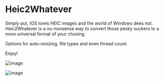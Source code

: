 # Heic2Whatever
Simply put, IOS loves HEIC images and the world of Windows dees not. Heic2Whatever is a no-nonsense way to convert those pesky suckers to a more universal format of your chosing.

Options for auto-resizing, file types and even thread count.

Enjoy!

![image](https://user-images.githubusercontent.com/11428567/127710655-9d95028f-60fa-4d62-bb2c-7d98a47c8247.png)

![image](https://user-images.githubusercontent.com/11428567/127710570-75601f38-8f02-45f8-a372-58de58a5fb17.png)
